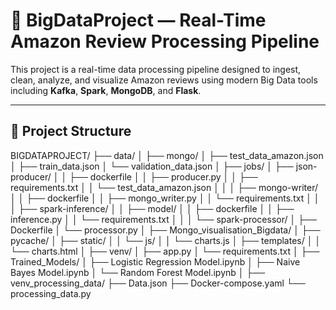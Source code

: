 # 🚀 BigDataProject — Real-Time Amazon Review Processing Pipeline

This project is a real-time data processing pipeline designed to ingest, clean, analyze, and visualize Amazon reviews using modern Big Data tools including **Kafka**, **Spark**, **MongoDB**, and **Flask**.

---

## 📁 Project Structure

BIGDATAPROJECT/
├── data/
│ ├── mongo/
│ ├── test_data_amazon.json
│ ├── train_data.json
│ └── validation_data.json
│
├── jobs/
│ ├── json-producer/
│ │ ├── dockerfile
│ │ ├── producer.py
│ │ ├── requirements.txt
│ │ └── test_data_amazon.json
│ │
│ ├── mongo-writer/
│ │ ├── dockerfile
│ │ ├── mongo_writer.py
│ │ └── requirements.txt
│ │
│ ├── spark-inference/
│ │ ├── model/
│ │ ├── dockerfile
│ │ ├── inference.py
│ │ └── requirements.txt
│ │
│ └── spark-processor/
│ ├── Dockerfile
│ └── processor.py
│
├── Mongo_visualisation_Bigdata/
│ ├── pycache/
│ ├── static/
│ │ └── js/
│ │ └── charts.js
│ ├── templates/
│ │ └── charts.html
│ ├── venv/
│ ├── app.py
│ └── requirements.txt
│
├── Trained_Models/
│ ├── Logistic Regression Model.ipynb
│ ├── Naive Bayes Model.ipynb
│ └── Random Forest Model.ipynb
│
├── venv_processing_data/
├── Data.json
├── Docker-compose.yaml
└── processing_data.py
